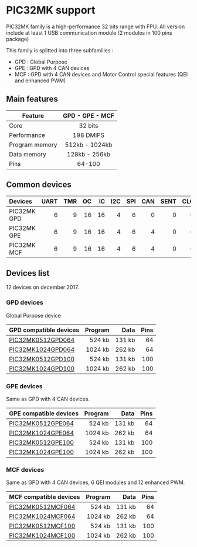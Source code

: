 # PIC32MK support

PIC32MK family is a high-performance 32 bits range with FPU. All version include at least 1 USB communication module (2 modules in 100 pins package)

This family is splitted into three subfamilies :

* GPD : Global Purpose
* GPE : GPD with 4 CAN devices
* MCF : GPD with 4 CAN devices and Motor Control special features (QEI and enhanced PWM)

## Main features

|Feature|GPD - GPE - MCF|
|-------|:------:|
|Core|32 bits|
|Performance|198 DMIPS|
|Program memory|512kb - 1024kb|
|Data memory|128kb - 256kb|
|Pins|64-100|

## Common devices

|Devices    |UART|TMR |OC  |IC  |I2C |SPI |CAN |SENT|CLC |QEI |PWM |MCCP|SCCP|
|:----------|---:|---:|---:|---:|---:|---:|---:|---:|---:|---:|---:|---:|---:|
|PIC32MK GPD|   6|   9|  16|  16|   4|   6|   0|   0|   0|   0|   0|   0|   0|
|PIC32MK GPE|   6|   9|  16|  16|   4|   6|   4|   0|   0|   0|   0|   0|   0|
|PIC32MK MCF|   6|   9|  16|  16|   4|   6|   4|   0|   0|   6|  12|   0|   0|

## Devices list

12 devices on december 2017.

### GPD devices

Global Purpose device

|GPD compatible devices|Program|Data|Pins|
|---------|--:|--:|--:|
|[PIC32MK0512GPD064](http://microchip.com/wwwproducts/en/PIC32MK0512GPD064)| 524 kb|131 kb| 64|
|[PIC32MK1024GPD064](http://microchip.com/wwwproducts/en/PIC32MK1024GPD064)|1024 kb|262 kb| 64|
|[PIC32MK0512GPD100](http://microchip.com/wwwproducts/en/PIC32MK0512GPD100)| 524 kb|131 kb|100|
|[PIC32MK1024GPD100](http://microchip.com/wwwproducts/en/PIC32MK1024GPD100)|1024 kb|262 kb|100|

### GPE devices

Same as GPD with 4 CAN devices.

|GPE compatible devices|Program|Data|Pins|
|---------|--:|--:|--:|
|[PIC32MK0512GPE064](http://microchip.com/wwwproducts/en/PIC32MK0512GPE064)| 524 kb|131 kb| 64|
|[PIC32MK1024GPE064](http://microchip.com/wwwproducts/en/PIC32MK1024GPE064)|1024 kb|262 kb| 64|
|[PIC32MK0512GPE100](http://microchip.com/wwwproducts/en/PIC32MK0512GPE100)| 524 kb|131 kb|100|
|[PIC32MK1024GPE100](http://microchip.com/wwwproducts/en/PIC32MK1024GPE100)|1024 kb|262 kb|100|

### MCF devices

Same as GPD with 4 CAN devices, 6 QEI modules and 12 enhanced PWM.

|MCF compatible devices|Program|Data|Pins|
|---------|--:|--:|--:|
|[PIC32MK0512MCF064](http://microchip.com/wwwproducts/en/PIC32MK0512MCF064)| 524 kb|131 kb| 64|
|[PIC32MK1024MCF064](http://microchip.com/wwwproducts/en/PIC32MK1024MCF064)|1024 kb|262 kb| 64|
|[PIC32MK0512MCF100](http://microchip.com/wwwproducts/en/PIC32MK0512MCF100)| 524 kb|131 kb|100|
|[PIC32MK1024MCF100](http://microchip.com/wwwproducts/en/PIC32MK1024MCF100)|1024 kb|262 kb|100|
